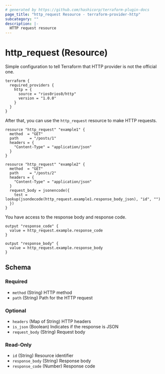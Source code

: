 ```yaml
---
# generated by https://github.com/hashicorp/terraform-plugin-docs
page_title: "http_request Resource - terraform-provider-http"
subcategory: ""
description: |-
  HTTP request resource
---
```


# http_request (Resource)

Simple configuration to tell Terraform that HTTP provider is not the official one.

   ```hcl
   terraform {
     required_providers {
       http = {
         source = "rios0rios0/http"
         version = "1.0.0"
       }
     }
   }
   ```

After that, you can use the `http_request` resource to make HTTP requests.

   ```hcl
   resource "http_request" "example1" {
     method  = "GET"
     path     = "/posts/1"
     headers = {
       "Content-Type" = "application/json"
     }
   }

   resource "http_request" "example2" {
     method  = "GET"
     path     = "/posts/2"
     headers = {
       "Content-Type" = "application/json"
     }
     request_body = jsonencode({
       test = lookup(jsondecode(http_request.example1.response_body_json), "id", "")
     })
   }
   ```

You have access to the response body and response code.

   ```hcl
   output "response_code" {
     value = http_request.example.response_code
   }
  
   output "response_body" {
     value = http_request.example.response_body
   }
   ```

<!-- schema generated by tfplugindocs -->
## Schema

### Required

- `method` (String) HTTP method
- `path` (String) Path for the HTTP request

### Optional

- `headers` (Map of String) HTTP headers
- `is_json` (Boolean) Indicates if the response is JSON
- `request_body` (String) Request body

### Read-Only

- `id` (String) Resource identifier
- `response_body` (String) Response body
- `response_code` (Number) Response code
